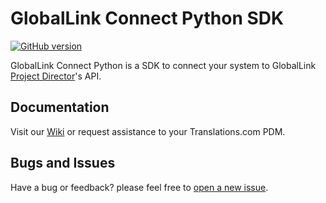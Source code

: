 # GlobalLink Connect Python SDK

[![GitHub version](https://d25lcipzij17d.cloudfront.net/badge.svg?id=gh&type=6&v=4.18.0.1&x2=0)](https://pypi.python.org/pypi?:action=display&name=glexchange&version=4.18.0.1)

GlobalLink Connect Python is a SDK to connect your system to GlobalLink [Project Director](http://www.translations.com/products/products_GlobalLink_Project_Director.html)'s API.

## Documentation

Visit our [Wiki](https://github.com/translations-com/globallink-connect-api-python/wiki) or request assistance to your Translations.com PDM.

## Bugs and Issues

Have a bug or feedback? please feel free to [open a new issue](https://github.com/translations-com/globallink-connect-api-python/issues/new).




